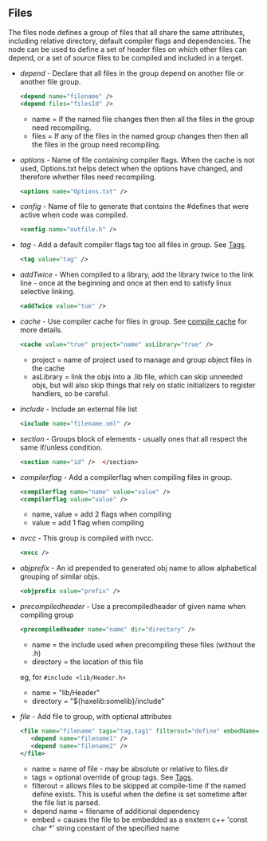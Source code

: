 Files
------
The files node defines a group of files that all share the same attributes, including relative directory, default compiler flags and dependencies.  The node can be used to define a set of header files on which other files can depend, or a set of source files to be compiled and included in a terget.

- *depend* - Declare that all files in the group depend on another file or another file group.
  ```xml
  <depend name="filename" />
  <depend files="filesId" />
  ```
    + name = If the named file changes then then all the files in the group need recompiling.
    + files = If any of the files in the named group changes then then all the files in the group need recompiling.

- *options* - Name of file containing compiler flags.  When the cache is not used, Options.txt helps detect when the options have changed, and therefore whether files need recompiling.
  ```xml
  <options name="Options.txt" />
  ```

- *config* - Name of file to generate that contains the #defines that were active when code was compiled.
  ```xml
  <config name="outfile.h" />
  ```

- *tag* - Add a default compiler flags tag too all files in group.  See [Tags](target-cpp-build_xml-Tags).
  ```xml
  <tag value="tag" />
  ```

- *addTwice* - When compiled to a library, add the library twice to the link line - once at the beginning and once at then end to satisfy linux selective linking.
  ```xml
  <addTwice value="tue" />
  ```

- *cache* - Use compiler cache for files in group.  See [compile cache](target-cpp-CompileCache) for more details.
  ```xml
  <cache value="true" project="name" asLibrary="true" />
  ```
    + project = name of project used to manage and group object files in the cache
    + asLibrary = link the objs into a .lib file, which can skip unneeded objs, but
     will also skip things that rely on static initializers to register handlers, so be careful.

- *include* - Include an external file list
  ```xml
  <include name="filename.xml" />
  ```

- *section* - Groups block of elements - usually ones that all respect the same if/unless condition.
  ```xml
  <section name="id" />  </section>
  ```


- *compilerflag* - Add a compilerflag when compiling files in group.
  ```xml
  <compilerflag name="name" value="value" />
  <compilerflag value="value" />
  ```
    + name, value = add 2 flags when compiling
    + value = add 1 flag when compiling

- *nvcc* - This group is compiled with nvcc.
  ```xml
  <nvcc />
  ```

- *objprefix* - An id prepended to generated obj name to allow alphabetical grouping of similar objs.
  ```xml
  <objprefix value="prefix" />
  ```

- *precompiledheader* - Use a precompiledheader of given name when compiling group
  ```xml
  <precompiledheader name="name" dir="directory" />
  ```
    + name = the include used when precompiling these files (without the .h)
    + directory = the location of this file

  eg, for `#include <lib/Header.h>`
    + name = "lib/Header"
    + directory = "${haxelib:somelib}/include"

- *file* - Add file to group, with optional attributes
  ```xml
  <file name="filename" tags="tag,tag1" filterout="define" embedName="embed" >
     <depend name="filename1" />
     <depend name="filename2" />
  </file>
  ```
     + name = name of file - may be absolute or relative to files.dir
     + tags = optional override of group tags.  See [Tags](target-cpp-build_xml-Tags).
     + filterout = allows files to be skipped at compile-time if the named define exists.
       This is useful when the define is set sometime after the file list is parsed.
     +  depend name = filename of additional dependency
     + embed = causes the file to be embedded as a enxtern c++ 'const char *' string constant of the specified name

